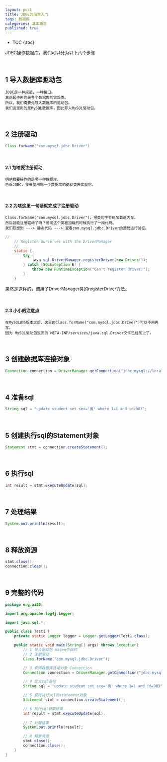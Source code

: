 ```yaml
---
layout: post
title: JDBC的简单入门
tags: 数据库
categories: 基本概念
published: true
---
```


* TOC
{:toc}

JDBC操作数据库，我们可以分为以下八个步骤

&nbsp;
## 1 导入数据库驱动包
    JDBC是一种规范，一种接口。
    真正起作用的是各个数据库的实现类。
    所以，我们需要先导入数据库的驱动包。
    我们这里用的是MySQL数据库，因此导入MySQL驱动包。

&nbsp;
## 2 注册驱动
```java
Class.forName("com.mysql.jdbc.Driver")
```

&nbsp;
#### 2.1 为啥要注册驱动
    明确我要操作的是哪一种数据库。
    告诉JDBC，我要使用哪一个数据库的驱动类来实现它。

&nbsp;
#### 2.2 为啥这里一句话就完成了注册驱动
    Class.forName("com.mysql.jdbc.Driver")，把类的字节码加载进内存。
    然后就能注册驱动了吗？说明这个类被加载的时候执行了一段代码。
    我们联想到 ---> 静态代码 ---> 查看com.mysql.jdbc.Driver的源码进行验证。
```java
//
    // Register ourselves with the DriverManager
    //
    static {
        try {
            java.sql.DriverManager.registerDriver(new Driver());
        } catch (SQLException E) {
            throw new RuntimeException("Can't register driver!");
        }
    }
```
果然是这样的，调用了DriverManager类的registerDriver方法。

&nbsp;
#### 2.3 小小的注意点
    在MySQL的5版本之后，这里的Class.forName("com.mysql.jdbc.Driver")可以不用再写。
    因为 MySQL驱动包里面的 META-INF/services/java.sql.Driver文件已经加上了。

&nbsp;
## 3 创建数据库连接对象
```java
Connection connection = DriverManager.getConnection("jdbc:mysql://localhost:3306/learn", "ai88", "5201314");
```

&nbsp;
## 4 准备sql
```java
String sql = "update student set sex='男' where 1=1 and id=903";
```

&nbsp;
## 5 创建执行sql的Statement对象
```java
Statement stmt = connection.createStatement();
```

&nbsp;
## 6 执行sql
```java
int result = stmt.executeUpdate(sql);
```

&nbsp;
## 7 处理结果
```java
System.out.println(result);
```

&nbsp;
## 8 释放资源
```java
stmt.close();
connection.close();
```

&nbsp;
## 9 完整的代码
```java
package org.ai88;

import org.apache.log4j.Logger;

import java.sql.*;

public class Test1 {
    private static Logger logger = Logger.getLogger(Test1.class);

    public static void main(String[] args) throws Exception{
        // 1 导入驱动包 maven中做的
        // 2 注册驱动
        Class.forName("com.mysql.jdbc.Driver");

        // 3 获得数据库连接对象 Connection
        Connection connection = DriverManager.getConnection("jdbc:mysql://192.168.66.203:3306/learn", "ai88", "5201314");

        // 4 定义sql语句
        String sql = "update student set sex='男' where 1=1 and id=903";

        // 5 获得执行sql的statement对象
        Statement stmt = connection.createStatement();

        // 6 执行sql获取结果
        int result = stmt.executeUpdate(sql);
        
        // 7 处理结果
        System.out.println(result);

        // 8 释放资源
        stmt.close();
        connection.close();
    }
}
```
